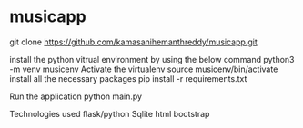 # musicapp

git clone https://github.com/kamasanihemanthreddy/musicapp.git

install the python vitrual environment by using the below command
	python3 -m venv musicenv
Activate the virtualenv 
	source musicenv/bin/activate 
install all the necessary packages 
	pip install -r requirements.txt 

Run the application 
	python main.py  



Technologies used 
	flask/python
	Sqlite
	html
	bootstrap